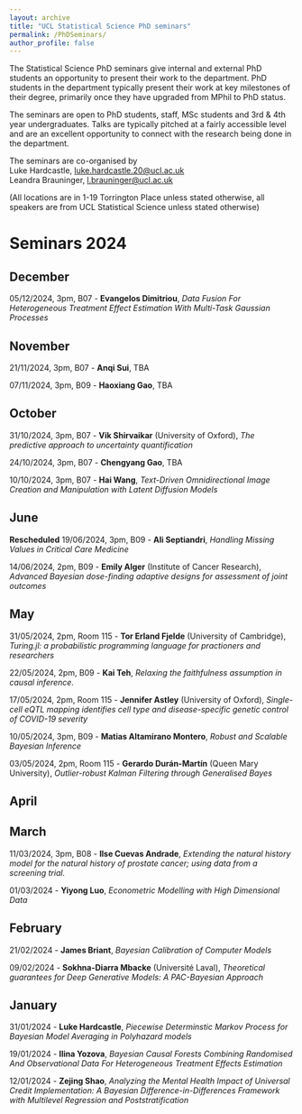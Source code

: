 ```yaml
---
layout: archive
title: "UCL Statistical Science PhD seminars"
permalink: /PhDSeminars/
author_profile: false
---
```


The Statistical Science PhD seminars give internal and external PhD students an opportunity to present their work to the department. PhD students in the department typically present their work at key milestones of their degree, primarily once they have upgraded from MPhil to PhD status.

The seminars are open to PhD students, staff, MSc students and 3rd & 4th year undergraduates. Talks are typically pitched at a fairly accessible level and are an excellent opportunity to connect with the research being done in the department. 

The seminars are co-organised by <br>
Luke Hardcastle, luke.hardcastle.20@ucl.ac.uk <br>
Leandra Brauninger, l.brauninger@ucl.ac.uk

(All locations are in 1-19 Torrington Place unless stated otherwise, all speakers are from UCL Statistical Science unless stated otherwise)

# Seminars 2024

## December

05/12/2024, 3pm, B07 - **Evangelos Dimitriou**, *Data Fusion For Heterogeneous Treatment Effect Estimation With Multi-Task Gaussian Processes*

## November 

21/11/2024, 3pm, B07 - **Anqi Sui**, TBA

07/11/2024, 3pm, B09 - **Haoxiang Gao**, TBA

## October 

31/10/2024, 3pm, B07 - **Vik Shirvaikar** (University of Oxford), *The predictive approach to uncertainty quantification*

24/10/2024, 3pm, B07 - **Chengyang Gao**, TBA

10/10/2024, 3pm, B07 - **Hai Wang**, *Text-Driven Omnidirectional Image Creation and Manipulation with Latent Diffusion Models*

## June

**Rescheduled** 19/06/2024, 3pm, B09 - **Ali Septiandri**, *Handling Missing Values in Critical Care Medicine*

14/06/2024, 2pm, B09 - **Emily Alger** (Institute of Cancer Research), *Advanced Bayesian dose-finding adaptive designs for assessment of joint outcomes*

## May

31/05/2024, 2pm, Room 115 - **Tor Erland Fjelde** (University of Cambridge), *Turing.jl: a probabilistic programming language for practioners and researchers*

22/05/2024, 2pm, B09 - **Kai Teh**, *Relaxing the faithfulness assumption in causal inference.*

17/05/2024, 2pm, Room 115 - **Jennifer Astley** (University of Oxford), *Single-cell eQTL mapping identifies cell type and disease-specific genetic control of COVID-19 severity*

10/05/2024, 3pm, B09 - **Matias Altamirano Montero**, *Robust and Scalable Bayesian Inference*

03/05/2024, 2pm, Room 115 - **Gerardo Durán-Martín** (Queen Mary University), *Outlier-robust Kalman Filtering through Generalised Bayes*

## April

## March
11/03/2024, 3pm, B08 - **Ilse Cuevas Andrade**, *Extending the natural history model for the natural history of prostate cancer; using data from a screening trial.*

01/03/2024 - **Yiyong Luo**, *Econometric Modelling with High Dimensional Data*

## February
21/02/2024 - **James Briant**, *Bayesian Calibration of Computer Models*

09/02/2024 - **Sokhna-Diarra Mbacke** (Université Laval), *Theoretical guarantees for Deep Generative Models: A PAC-Bayesian Approach*

## January
31/01/2024 - **Luke Hardcastle**, *Piecewise Determinstic Markov Process for Bayesian Model Averaging in Polyhazard models*

19/01/2024 - **Ilina Yozova**, *Bayesian Causal Forests Combining Randomised And Observational Data For Heterogeneous Treatment Effects Estimation*

12/01/2024 - **Zejing Shao**, *Analyzing the Mental Health Impact of Universal Credit Implementation: A Bayesian Difference-in-Differences Framework with Multilevel Regression and Poststratification*
